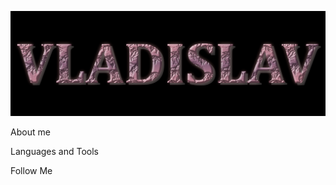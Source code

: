 ![header](https://github.com/Vlad8slavoi/vlad8slavoi/blob/main/assets/Vladislav.png)

About me

Languages and Tools

Follow Me